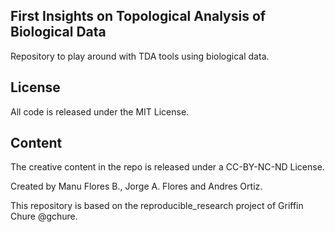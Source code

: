 ## First Insights on Topological Analysis of Biological Data

Repository to play around with TDA tools using biological data. 


## License 

All code is released under the MIT License. 


## Content 

The creative content in the repo is released under a CC-BY-NC-ND License. 

Created by Manu Flores B., Jorge A. Flores and Andres Ortiz. 

This repository is based on the reproducible_research project of Griffin Chure @gchure. 
